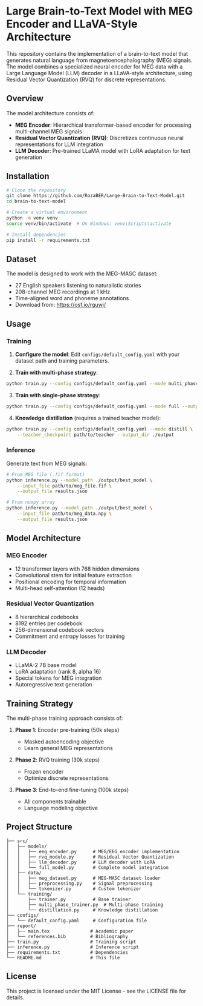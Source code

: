 # Large Brain-to-Text Model with MEG Encoder and LLaVA-Style Architecture

This repository contains the implementation of a brain-to-text model that generates natural language from magnetoencephalography (MEG) signals. The model combines a specialized neural encoder for MEG data with a Large Language Model (LLM) decoder in a LLaVA-style architecture, using Residual Vector Quantization (RVQ) for discrete representations.

## Overview

The model architecture consists of:
- **MEG Encoder**: Hierarchical transformer-based encoder for processing multi-channel MEG signals
- **Residual Vector Quantization (RVQ)**: Discretizes continuous neural representations for LLM integration
- **LLM Decoder**: Pre-trained LLaMA model with LoRA adaptation for text generation

## Installation

```bash
# Clone the repository
git clone https://github.com/RozaBER/Large-Brain-to-Text-Model.git
cd brain-to-text-model

# Create a virtual environment
python -m venv venv
source venv/bin/activate  # On Windows: venv\Scripts\activate

# Install dependencies
pip install -r requirements.txt
```

## Dataset

The model is designed to work with the MEG-MASC dataset:
- 27 English speakers listening to naturalistic stories
- 208-channel MEG recordings at 1 kHz
- Time-aligned word and phoneme annotations
- Download from: https://osf.io/rguwj/

## Usage

### Training

1. **Configure the model**: Edit `configs/default_config.yaml` with your dataset path and training parameters.

2. **Train with multi-phase strategy**:
```bash
python train.py --config configs/default_config.yaml --mode multi_phase --output_dir ./output
```

3. **Train with single-phase strategy**:
```bash
python train.py --config configs/default_config.yaml --mode full --output_dir ./output
```

4. **Knowledge distillation** (requires a trained teacher model):
```bash
python train.py --config configs/default_config.yaml --mode distill \
    --teacher_checkpoint path/to/teacher --output_dir ./output
```

### Inference

Generate text from MEG signals:

```bash
# From MEG file (.fif format)
python inference.py --model_path ./output/best_model \
    --input_file path/to/meg_file.fif \
    --output_file results.json

# From numpy array
python inference.py --model_path ./output/best_model \
    --input_file path/to/meg_data.npy \
    --output_file results.json
```

## Model Architecture

### MEG Encoder
- 12 transformer layers with 768 hidden dimensions
- Convolutional stem for initial feature extraction
- Positional encoding for temporal information
- Multi-head self-attention (12 heads)

### Residual Vector Quantization
- 8 hierarchical codebooks
- 8192 entries per codebook
- 256-dimensional codebook vectors
- Commitment and entropy losses for training

### LLM Decoder
- LLaMA-2 7B base model
- LoRA adaptation (rank 8, alpha 16)
- Special tokens for MEG integration
- Autoregressive text generation

## Training Strategy

The multi-phase training approach consists of:

1. **Phase 1**: Encoder pre-training (50k steps)
   - Masked autoencoding objective
   - Learn general MEG representations

2. **Phase 2**: RVQ training (30k steps)
   - Frozen encoder
   - Optimize discrete representations

3. **Phase 3**: End-to-end fine-tuning (100k steps)
   - All components trainable
   - Language modeling objective

## Project Structure

```
├── src/
│   ├── models/
│   │   ├── eeg_encoder.py      # MEG/EEG encoder implementation
│   │   ├── rvq_module.py       # Residual Vector Quantization
│   │   ├── llm_decoder.py      # LLM decoder with LoRA
│   │   └── full_model.py       # Complete model integration
│   ├── data/
│   │   ├── meg_dataset.py      # MEG-MASC dataset loader
│   │   ├── preprocessing.py    # Signal preprocessing
│   │   └── tokenizer.py        # Custom tokenizer
│   └── training/
│       ├── trainer.py          # Base trainer
│       ├── multi_phase_trainer.py  # Multi-phase training
│       └── distillation.py     # Knowledge distillation
├── configs/
│   └── default_config.yaml     # Configuration file
├── report/
│   ├── main.tex               # Academic paper
│   └── references.bib         # Bibliography
├── train.py                   # Training script
├── inference.py               # Inference script
├── requirements.txt           # Dependencies
└── README.md                  # This file
```



## License

This project is licensed under the MIT License - see the LICENSE file for details.
